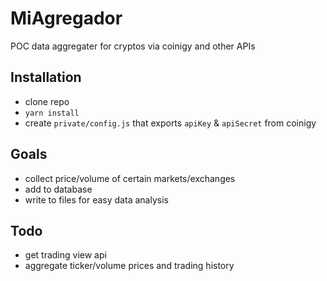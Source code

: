 # MiAgregador

POC data aggregater for cryptos via coinigy and other APIs

## Installation ##

* clone repo
* `yarn install`
* create `private/config.js` that exports `apiKey` & `apiSecret` from coinigy

## Goals ##

* collect price/volume of certain markets/exchanges
* add to database
* write to files for easy data analysis

## Todo ##

* get trading view api
* aggregate ticker/volume prices and trading history
